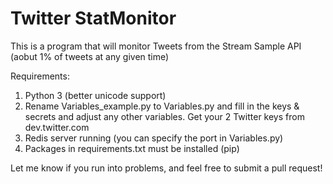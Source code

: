# Twitter StatMonitor

This is a program that will monitor Tweets from the Stream Sample API (aobut 1% of tweets at any given time)

Requirements:

1. Python 3 (better unicode support)
2. Rename Variables_example.py to Variables.py and fill in the keys & secrets and adjust any other variables. Get your 2 Twitter keys from dev.twitter.com
3. Redis server running (you can specify the port in Variables.py)
4. Packages in requirements.txt must be installed (pip)

Let me know if you run into problems, and feel free to submit a pull request!
